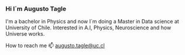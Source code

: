 ### Hi I´m Augusto Tagle


I'm a bachelor in Physics and now I´m doing a Master in Data science at University of Chile. 
Interested in A.I, Physics, Neuroscience and how Universe works.

How to reach me
📫 [augusto.tagle@uc.cl](mailto:augusto.tagle@uc.cl)
